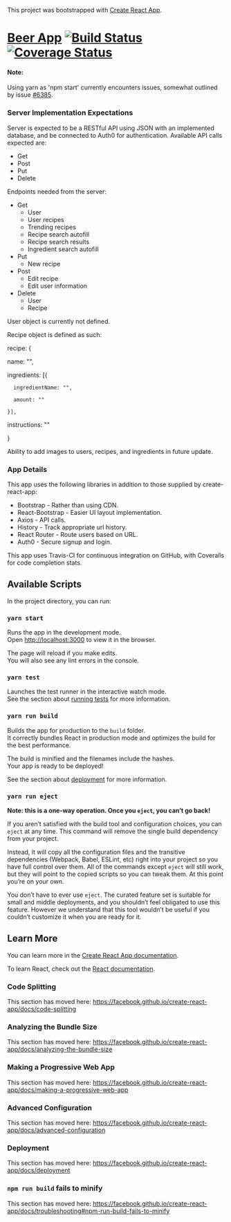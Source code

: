 This project was bootstrapped with [Create React App](https://github.com/facebook/create-react-app).

# [Beer App](https://wcschoonover.github.io/beer/public) [![Build Status](https://travis-ci.com/wcschoonover/beer.svg?branch=master)](https://travis-ci.com/wcschoonover/beer) [![Coverage Status](https://coveralls.io/repos/github/wcschoonover/beer/badge.svg?branch=master&kill_cache=1)](https://coveralls.io/github/wcschoonover/beer?branch=master&kill_cache=1)
#### Note:
Using yarn as 'npm start' currently encounters issues, somewhat outlined by issue [#6385](https://github.com/facebook/create-react-app/issues/6385).

### Server Implementation Expectations
Server is expected to be a RESTful API using JSON with an implemented database, and be connected to Auth0 for authentication.
Available API calls expected are:
* Get
* Post
* Put
* Delete

Endpoints needed from the server:
* Get
  * User
  * User recipes
  * Trending recipes
  * Recipe search autofill
  * Recipe search results
  * Ingredient search autofill
* Put
  * New recipe
* Post
  * Edit recipe
  * Edit user information
* Delete
  * User
  * Recipe
  
User object is currently not defined.

Recipe object is defined as such:

recipe: {

  name: "",
  
  ingredients: [{
  
      ingredientName: "",
      
      amount: ""
      
    }],
    
  instructions: ""
  
}

Ability to add images to users, recipes, and ingredients in future update.

### App Details
This app uses the following libraries in addition to those supplied by create-react-app:
* Bootstrap - Rather than using CDN.
* React-Bootstrap - Easier UI layout implementation.
* Axios - API calls.
* History - Track appropriate url history.
* React Router - Route users based on URL.
* Auth0 - Secure signup and login.

This app uses Travis-CI for continuous integration on GitHub, with Coveralls for code completion stats.

## Available Scripts

In the project directory, you can run:

### `yarn start`

Runs the app in the development mode.<br>
Open [http://localhost:3000](http://localhost:3000) to view it in the browser.

The page will reload if you make edits.<br>
You will also see any lint errors in the console.

### `yarn test`

Launches the test runner in the interactive watch mode.<br>
See the section about [running tests](https://facebook.github.io/create-react-app/docs/running-tests) for more information.

### `yarn run build`

Builds the app for production to the `build` folder.<br>
It correctly bundles React in production mode and optimizes the build for the best performance.

The build is minified and the filenames include the hashes.<br>
Your app is ready to be deployed!

See the section about [deployment](https://facebook.github.io/create-react-app/docs/deployment) for more information.

### `yarn run eject`

**Note: this is a one-way operation. Once you `eject`, you can’t go back!**

If you aren’t satisfied with the build tool and configuration choices, you can `eject` at any time. This command will remove the single build dependency from your project.

Instead, it will copy all the configuration files and the transitive dependencies (Webpack, Babel, ESLint, etc) right into your project so you have full control over them. All of the commands except `eject` will still work, but they will point to the copied scripts so you can tweak them. At this point you’re on your own.

You don’t have to ever use `eject`. The curated feature set is suitable for small and middle deployments, and you shouldn’t feel obligated to use this feature. However we understand that this tool wouldn’t be useful if you couldn’t customize it when you are ready for it.

## Learn More

You can learn more in the [Create React App documentation](https://facebook.github.io/create-react-app/docs/getting-started).

To learn React, check out the [React documentation](https://reactjs.org/).

### Code Splitting

This section has moved here: https://facebook.github.io/create-react-app/docs/code-splitting

### Analyzing the Bundle Size

This section has moved here: https://facebook.github.io/create-react-app/docs/analyzing-the-bundle-size

### Making a Progressive Web App

This section has moved here: https://facebook.github.io/create-react-app/docs/making-a-progressive-web-app

### Advanced Configuration

This section has moved here: https://facebook.github.io/create-react-app/docs/advanced-configuration

### Deployment

This section has moved here: https://facebook.github.io/create-react-app/docs/deployment

### `npm run build` fails to minify

This section has moved here: https://facebook.github.io/create-react-app/docs/troubleshooting#npm-run-build-fails-to-minify
